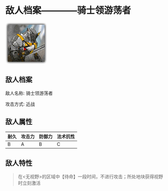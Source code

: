 # 敌人档案————骑士领游荡者

![骑士领游荡者](./eneIcons/骑士领游荡者.png)

## 敌人档案

敌人名称: 骑士领游荡者

攻击方式: 近战

## 敌人属性

| 耐久      | 攻击力  | 防御力 | 法术抗性 |
|---------|------|-----|------|
| B | A | B | C |

## 敌人特性
> 在&lt;无视野&gt;的区域中【待命】一段时间，不进行攻击；所处地块获得视野时立刻激活
